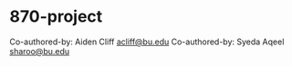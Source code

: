 # 870-project

Co-authored-by: Aiden Cliff <acliff@bu.edu>
Co-authored-by: Syeda Aqeel <sharoo@bu.edu>
